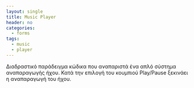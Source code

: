 ```yaml
---
layout: single
title: Music Player
header: no
categories:
  - forms
tags:
  - music
  - player
---
```


Διαδραστικό παράδειγμα κώδικα που αναπαριστά ένα απλό σύστημα αναπαραγωγής ήχου. Κατά την επιλογή του κουμπιού Play/Pause ξεκινάει η αναπαραγωγή του ήχου. 

<p data-height="350" data-theme-id="17517" data-slug-hash="NWNRPyx" data-default-tab="result" data-user="p14papa1" class='codepen'> <a href='https://codepen.io/p14papa1/pen/NWNRPyx'>
<script async src="//assets.codepen.io/assets/embed/ei.js"></script>
